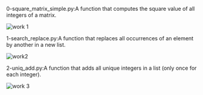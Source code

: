 0-square_matrix_simple.py:A function that computes the square value of all integers of a matrix.

![work 1](https://user-images.githubusercontent.com/68068538/133388277-c0ca7103-3a41-4dc2-8ed2-1e7b4532d23c.png)

1-search_replace.py:A function that replaces all occurrences of an element by another in a new list.

![work2](https://user-images.githubusercontent.com/68068538/133400283-94148e48-d990-468f-9463-07a0050bed4c.png)

2-uniq_add.py:A function that adds all unique integers in a list (only once for each integer).

![work 3](https://user-images.githubusercontent.com/68068538/133403191-3aa85d8d-2485-455f-947a-bf931fd99701.png)
